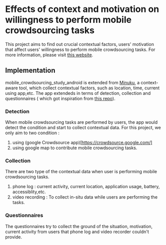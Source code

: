 # Effects of context and motivation on willingness to perform mobile crowdsourcing tasks
This project aims to find out crucial contextual factors, users' motivation that affect users' willingness to perform mobile crowdsourcing tasks.
For more information, please visit [this website](https://www.armuro.info/research).
<br/>
## Implementation
mobile_crowdsourcing_study_android is extended from [Minuku](https://github.com/minuku/minuku-android), a context-aware tool, which collect contextual factors, such as location, time, current using app,etc.
The app extendeds in terms of detection, collection and questionnaires ( which got inspiration from [this repo](https://github.com/ShashiPrasadKushwaha/Questionnaire)). 
<br/>
### Detection 

When mobile crowdsourcing tasks are performed by users, the app would detect the condition and start to collect contextual data. 
For this project, we only aim to two condition : 
1. using (google Crowdsource app)[https://crowdsource.google.com/]
2. using google map to contribute mobile crowdsourcing tasks. 

### Collection 

There are two type of the contextual data when user is performing mobile crowdsourcing tasks. 
1. phone log : current activity, current location, application usage, battery, accessiblity,etc. 
2. video recording : To collect in-situ data while users are performing the tasks.  

### Questionnaires 

The questionnaires try to collect the ground of the situation, motivation, current activity from users that phone log and video recorder couldn't provide. 
